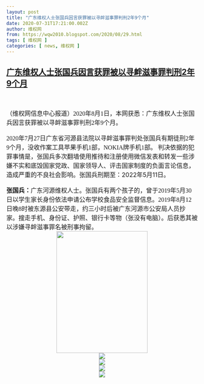 ```yaml
---
layout: post
title: "广东维权人士张国兵因言获罪被以寻衅滋事罪判刑2年9个月"
date: 2020-07-31T17:21:00.002Z
author: 维权网
from: https://wqw2010.blogspot.com/2020/08/29.html
tags: [ 维权网 ]
categories: [ news, 维权网 ]
---
```

<!--1596216060002-->
[广东维权人士张国兵因言获罪被以寻衅滋事罪判刑2年9个月](https://wqw2010.blogspot.com/2020/08/29.html)
------

<div>
<div dir="ltr" style="text-align: left;" trbidi="on"><br /><div class="MsoNormal"></div><a name='more'></a><br /><div class="MsoNormal"><span style="font-family: 宋体; font-size: 12.0pt; mso-ascii-theme-font: minor-fareast; mso-fareast-font-family: 宋体; mso-fareast-theme-font: minor-fareast; mso-hansi-theme-font: minor-fareast;">（维权网信息中心报道）<span lang="EN-US">2020</span>年<span lang="EN-US">8</span>月<span lang="EN-US">1</span>日，本网获悉：广东维权人士张国兵因言获罪被以寻衅滋事罪判刑<span lang="EN-US">2</span>年<span lang="EN-US">9</span>个月。<span lang="EN-US"><o:p></o:p></span></span></div><div class="MsoNormal"><br /></div><div class="MsoNormal"><span lang="EN-US" style="font-family: 宋体; font-size: 12.0pt; mso-ascii-theme-font: minor-fareast; mso-fareast-font-family: 宋体; mso-fareast-theme-font: minor-fareast; mso-hansi-theme-font: minor-fareast;">2020</span><span style="font-family: 宋体; font-size: 12.0pt; mso-ascii-theme-font: minor-fareast; mso-fareast-font-family: 宋体; mso-fareast-theme-font: minor-fareast; mso-hansi-theme-font: minor-fareast;">年<span lang="EN-US">7</span>月<span lang="EN-US">27</span>日广东省河源县法院以寻衅滋事罪判处张国兵有期徒刑<span lang="EN-US">2</span>年<span lang="EN-US">9</span>个月，没收作案工具苹果手机<span lang="EN-US">1</span>部，<span lang="EN-US">NOKIA</span>牌手机<span lang="EN-US">1</span>部。 判决依据的犯罪事情是，张国兵多次翻墙使用推待和注册使用微信发表和转发一些涉嫌不实和底毁国家党政、国家领导人、评击国家制度的负面言论信息，造成严重的不良社会影响。</span><span style="font-size: 12pt;">张国兵刑期至：</span><span lang="EN-US" style="font-size: 12pt;">2022</span><span style="font-size: 12pt;">年</span><span lang="EN-US" style="font-size: 12pt;">5</span><span style="font-size: 12pt;">月</span><span lang="EN-US" style="font-size: 12pt;">11</span><span style="font-size: 12pt;">日。</span></div><div class="MsoNormal"><br /></div><div class="MsoNormal"><b style="mso-bidi-font-weight: normal;"><span style="font-family: 宋体; font-size: 12.0pt; mso-ascii-theme-font: minor-fareast; mso-fareast-font-family: 宋体; mso-fareast-theme-font: minor-fareast; mso-hansi-theme-font: minor-fareast;">张国兵：</span></b><span style="font-family: 宋体; font-size: 12.0pt; mso-ascii-theme-font: minor-fareast; mso-fareast-font-family: 宋体; mso-fareast-theme-font: minor-fareast; mso-hansi-theme-font: minor-fareast;">广东河源维权人士。张国兵有两个孩子的，曾于<span lang="EN-US">2019</span>年<span lang="EN-US">5</span>月<span lang="EN-US">30</span>日以学生家长身份依法申请公布学校食品安全监督信息。<span lang="EN-US">2019</span>年<span lang="EN-US">8</span>月<span lang="EN-US">12</span>日晚<span lang="EN-US">8</span>时被东源县公安带走，约三小时后被广东河源市公安局人员抄家。搜走手机、身份证、护照、银行卡等物（张没有电脑）。后获悉其被以涉嫌寻衅滋事罪名被刑事拘留。<span lang="EN-US"><o:p></o:p></span></span></div><div class="separator" style="clear: both; text-align: center;"><a href="https://1.bp.blogspot.com/-XQ6q1O_1XZI/XyRUPwQXUvI/AAAAAAABrP0/IiKfbp_c9-4zmKLbA_wQ11zDZfSn_okYQCLcBGAsYHQ/s1600/ECIQ8nMVAAEXIHv.jpg" imageanchor="1" style="margin-left: 1em; margin-right: 1em;"><img border="0" data-original-height="360" data-original-width="270" height="320" src="https://1.bp.blogspot.com/-XQ6q1O_1XZI/XyRUPwQXUvI/AAAAAAABrP0/IiKfbp_c9-4zmKLbA_wQ11zDZfSn_okYQCLcBGAsYHQ/s320/ECIQ8nMVAAEXIHv.jpg" width="240" /></a></div><div class="separator" style="clear: both; text-align: center;"><a href="https://1.bp.blogspot.com/-StAR2eUbdWY/XyRUSLGqlwI/AAAAAAABrP4/L0chBEN0S4Izu1d0mo0_z4t6TgvRJ8QrwCLcBGAsYHQ/s1600/EeQeh54XsAE1qfF.jpg" imageanchor="1" style="margin-left: 1em; margin-right: 1em;"><img border="0" data-original-height="680" data-original-width="420" src="https://1.bp.blogspot.com/-StAR2eUbdWY/XyRUSLGqlwI/AAAAAAABrP4/L0chBEN0S4Izu1d0mo0_z4t6TgvRJ8QrwCLcBGAsYHQ/s1600/EeQeh54XsAE1qfF.jpg" /></a></div><div class="separator" style="clear: both; text-align: center;"><a href="https://1.bp.blogspot.com/-YmTtBlinVHc/XyRUUzxd3wI/AAAAAAABrP8/87xjgW59avM52_je7N607d4OFPvwZ6DHwCLcBGAsYHQ/s1600/EeQejOkWkAEYsq7.jpg" imageanchor="1" style="margin-left: 1em; margin-right: 1em;"><img border="0" data-original-height="680" data-original-width="392" src="https://1.bp.blogspot.com/-YmTtBlinVHc/XyRUUzxd3wI/AAAAAAABrP8/87xjgW59avM52_je7N607d4OFPvwZ6DHwCLcBGAsYHQ/s1600/EeQejOkWkAEYsq7.jpg" /></a></div><div class="separator" style="clear: both; text-align: center;"><a href="https://1.bp.blogspot.com/-ZxxUSuAlCmU/XyRUXNGjtPI/AAAAAAABrQA/YucW-pbidpoFCV_k4PggSyCHThPYOuNRwCLcBGAsYHQ/s1600/EeQejOuWoAAjm6O.jpg" imageanchor="1" style="margin-left: 1em; margin-right: 1em;"><img border="0" data-original-height="679" data-original-width="402" src="https://1.bp.blogspot.com/-ZxxUSuAlCmU/XyRUXNGjtPI/AAAAAAABrQA/YucW-pbidpoFCV_k4PggSyCHThPYOuNRwCLcBGAsYHQ/s1600/EeQejOuWoAAjm6O.jpg" /></a></div><div class="separator" style="clear: both; text-align: center;"><a href="https://1.bp.blogspot.com/-wJYK1tmuTbA/XyRUYTpZS7I/AAAAAAABrQE/Htlrjqf6XwM_7oZQKI1tswbWp4yuJxUyACLcBGAsYHQ/s1600/EeQejO5XYAE9YFA.jpg" imageanchor="1" style="margin-left: 1em; margin-right: 1em;"><img border="0" data-original-height="680" data-original-width="401" src="https://1.bp.blogspot.com/-wJYK1tmuTbA/XyRUYTpZS7I/AAAAAAABrQE/Htlrjqf6XwM_7oZQKI1tswbWp4yuJxUyACLcBGAsYHQ/s1600/EeQejO5XYAE9YFA.jpg" /></a></div></div>
</div>
